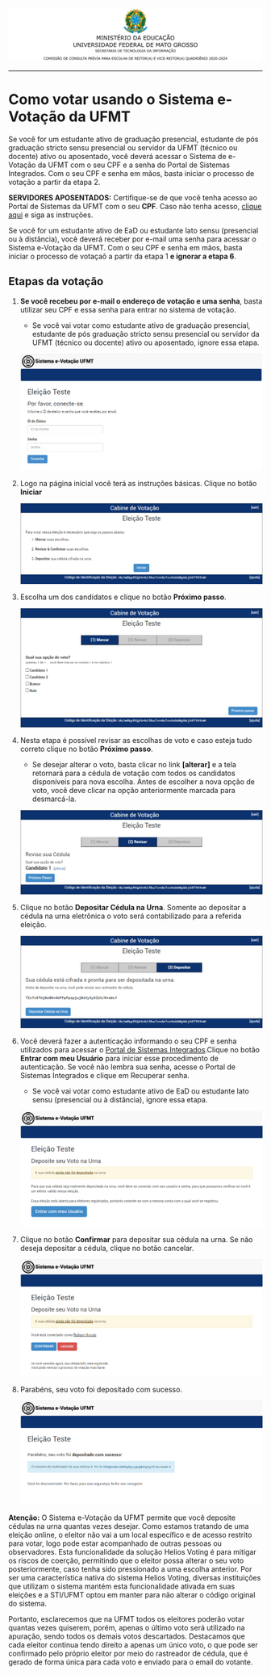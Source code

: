 ![Cabecalho](img/cabecalho.png "Cabecalho da UFMT")

---

# Como votar usando o Sistema e-Votação da UFMT

Se você for um estudante ativo de graduação presencial, estudante de pós graduação stricto sensu presencial ou servidor da UFMT (técnico ou docente) ativo ou aposentado, você deverá acessar o Sistema de e-Votação da UFMT com o seu CPF e a senha do Portal de Sistemas Integrados. Com o seu CPF e senha em mãos, basta iniciar o processo de votação a partir da etapa 2.

**SERVIDORES APOSENTADOS:** Certifique-se de que você tenha acesso ao Portal de Sistemas da UFMT com o seu **CPF**. Caso não tenha acesso, [clique aqui](aposentado.md) e siga as instruções.

Se você for um estudante ativo de EaD ou estudante lato sensu (presencial ou à distância), você deverá receber por e-mail uma senha para acessar o Sistema e-Votação da UFMT. Com o seu CPF e senha em mãos, basta iniciar o processo de votaçaõ a partir da etapa 1 **e ignorar a etapa 6**.

## Etapas da votação

1. **Se você recebeu por e-mail o endereço de votação e uma senha**, basta utilizar seu CPF e essa senha para entrar no sistema de votação.

    - Se você vai votar como estudante ativo de graduação presencial, estudante de pós graduação stricto sensu presencial ou servidor da UFMT (técnico ou docente) ativo ou aposentado, ignore essa etapa.

    ![Tela login simples](img/eleitor-00.png "Tela com login simples")

1. Logo na página inicial você terá as instruções básicas. Clique no botão **Iniciar**

    ![Tela inicial](img/eleitor-01.png "Tela inicial com instruções")

1. Escolha um dos candidatos e clique no botão **Próximo passo**.

    ![Escolha um candidato para conselho fiscal](img/eleitor-02.png "Escolha um candidato para conselho fiscal")

1. Nesta etapa é possível revisar as escolhas de voto e caso esteja tudo correto clique no botão **Próximo passo**.

    - Se desejar alterar o voto, basta clicar no link **[alterar]** e a tela retornará para a cédula de votação com todos os candidatos disponíveis para nova escolha. Antes de escolher a nova opção de voto, você deve clicar na opção anteriormente marcada para desmarcá-la.

    ![Revisão das escolhas feitas](img/eleitor-03.png "Revisão das escolhas feitas")

1. Clique no botão **Depositar Cédula na Urna**. Somente ao depositar a cédula na urna eletrônica o voto será contabilizado para a referida eleição.

    ![Cédula cifrada](img/eleitor-04.png "Cédula foi cifrada")

1. Você deverá fazer a autenticação informando o seu CPF e senha utilizados para acessar o [Portal de Sistemas Integrados](https://sistemas.ufmt.br/ufmt.portalsistemas).Clique no botão **Entrar com meu Usuário** para iniciar esse procedimento de autenticação. Se você não lembra sua senha, acesse o Portal de Sistemas Integrados e clique em Recuperar senha.

    - Se você vai votar como estudante ativo de EaD ou estudante lato sensu (presencial ou à distância), ignore essa etapa.

    ![Procedimento de autenticação](img/eleitor-05.png "Procedimento de autenticação")

1. Clique no botão **Confirmar** para depositar sua cédula na urna. Se não deseja depositar a cédula, clique no botão cancelar.

    ![Confirmar ou cancelar o voto](img/eleitor-06.png "Confirmar ou cancelar o voto")

1. Parabéns, seu voto foi depositado com sucesso.

    ![Voto depositado com sucesso](img/eleitor-07.png "Tela final - voto depositado com sucesso")

**Atenção:** O Sistema e-Votação da UFMT permite que você deposite cédulas na urna quantas vezes desejar. Como estamos tratando de uma eleição online, o eleitor não vai a um local específico e de acesso restrito para votar, logo pode estar acompanhado de outras pessoas ou observadores. Esta funcionalidade da solução Helios Voting é para mitigar os riscos de coerção, permitindo que o eleitor possa alterar o seu voto posteriormente, caso tenha sido pressionado a uma escolha anterior. Por ser uma característica nativa do sistema Helios Voting, diversas instituições que utilizam o sistema mantém esta funcionalidade ativada em suas eleições e a STI/UFMT optou em manter para não alterar o código original do sistema.

Portanto, esclarecemos que na UFMT todos os eleitores poderão votar quantas vezes quiserem, porém, apenas o último voto será utilizado na apuração, sendo todos os demais votos descartados. Destacamos que cada eleitor continua tendo direito a apenas um único voto, o que pode ser confirmado pelo próprio eleitor por meio do rastreador de cédula, que é gerado de forma única para cada voto e enviado para o email do votante.
